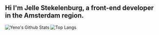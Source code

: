 ## Hi I'm Jelle Stekelenburg, a front-end developer in the Amsterdam region.

![Yeno's Github Stats](https://github-readme-stats.vercel.app/api?username=JelleStek&show_icons=true&theme=tokyonight&count_private=true) ![Top Langs](https://github-readme-stats.vercel.app/api/top-langs/?username=JelleStek&theme=tokyonight)

